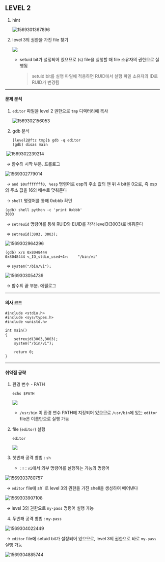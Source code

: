 ## LEVEL 2



1. hint

   ![1569301367896](C:\Users\YONGHA.LEE\AppData\Roaming\Typora\typora-user-images\1569301367896.png)

   

2. level 3의 권한을 가진 file 찾기

   ![](C:\Users\YONGHA.LEE\AppData\Roaming\Typora\typora-user-images\1569301757969.png)

   - setuid bit가 설정되어 있으므로 (s) file을 실행할 때 file 소유자의 권한으로 실행됨

     > setuid bit를 실행 파일에 적용하면 RUID에서 실행 파일 소유자의 ID로 RUID가 변경됨

     

-----------------------------



#### 문제 분석



1. `editor` 파일을 level 2 권한으로 `tmp` 디렉터리에 복사

   ![1569302156053](C:\Users\YONGHA.LEE\AppData\Roaming\Typora\typora-user-images\1569302156053.png)



2. gdb 분석

   ```
   [level2@ftz tmp]$ gdb -q editor
   (gdb) disas main
   ```

​		![1569302239214](C:\Users\YONGHA.LEE\AppData\Roaming\Typora\typora-user-images\1569302239214.png)

​	→ 함수의 시작 부분. 프롤로그



![1569302779014](C:\Users\YONGHA.LEE\AppData\Roaming\Typora\typora-user-images\1569302779014.png)

​	→ `and $0xfffffff0, %esp`   명령어로 esp의 주소 값의 맨 뒤 4 bit을 0으로, 즉 esp의 주소 값을 16의 배수로 맞춰준다

​	→ `shell` 명령어를 통해 0xbbb 확인

```
(gdb) shell python -c 'print 0xbbb'
3003
```

​	→ `setreuid` 명령어를 통해  RUID와 EUID를 각각 level3(3003)로 바꿔준다

​	⇒ `setreuid(3003, 3003);`



![1569302964296](C:\Users\YONGHA.LEE\AppData\Roaming\Typora\typora-user-images\1569302964296.png)

```
(gdb) x/s 0x8048444
0x8048444 <_IO_stdin_used+4>:	 "/bin/vi"
```

​	⇒ `system("/bin/vi");`



![1569303054739](C:\Users\YONGHA.LEE\AppData\Roaming\Typora\typora-user-images\1569303054739.png)

​	→ 함수의 끝 부분. 에필로그



----------------------



#### 의사 코드



```
#include <stdio.h>
#include <sys/types.h>
#include <unistd.h>

int main()
{
    setreuid(3003,3003);
    system("/bin/vi");

    return 0;
}
```



--------



#### 취약점 공략



1. 환경 변수 - PATH

   `echo $PATH`

   ![](C:\Users\YONGHA.LEE\AppData\Roaming\Typora\typora-user-images\1569303432830.png)

   - `/usr/bin` 이 환경 변수 PATH에 지정되어 있으므로 `/usr/bin`에 있는 `editor` file은 이름만으로 실행 가능

     

2. file (`editor`) 실행

   `editor`

   ![](C:\Users\YONGHA.LEE\AppData\Roaming\Typora\typora-user-images\1569303718241.png)



3. 첫번째 공격 방법 : `sh`
   - `:!`  : `vi`에서 외부 명령어를 실행하는 기능의 명령어

![1569303780757](C:\Users\YONGHA.LEE\AppData\Roaming\Typora\typora-user-images\1569303780757.png)

​	→ `editor` file에 sh` 로 level 3의 권한을 가진 shell을 생성하여 떼어낸다

![1569303907108](C:\Users\YONGHA.LEE\AppData\Roaming\Typora\typora-user-images\1569303907108.png)

​	→ level 3의 권한으로 `my-pass` 명령어 실행 가능



4. 두번째 공격 방법 : `my-pass`

![1569304022449](C:\Users\YONGHA.LEE\AppData\Roaming\Typora\typora-user-images\1569304022449.png)

​	→ `editor` file에 setuid bit가 설정되어 있으므로, level 3의 권한으로 바로 `my-pass` 실행 가능

![1569304885744](C:\Users\YONGHA.LEE\AppData\Roaming\Typora\typora-user-images\1569304885744.png)

